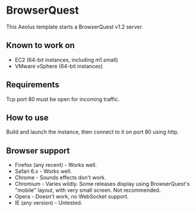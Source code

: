 BrowserQuest
============

This Aeolus template starts a BrowserQuest v1.2 server.


Known to work on
----------------

* EC2 (64-bit instances, including m1.small)
* VMware vSphere (64-bit instances)


Requirements
------------

Tcp port 80 must be open for incoming traffic.


How to use
----------

Build and launch the instance, then connect to it on port 80 using http.


Browser support
---------------

* Firefox (any recent) - Works well.
* Safari 6.x - Works well.
* Chrome - Sounds effects don't work.
* Chromium - Varies wildly. Some releases display using BrowserQuest's "mobile" layout, with very small screen. Not recommended.
* Opera - Doesn't work, no WebSocket support.
* IE (any version) - Untested.
